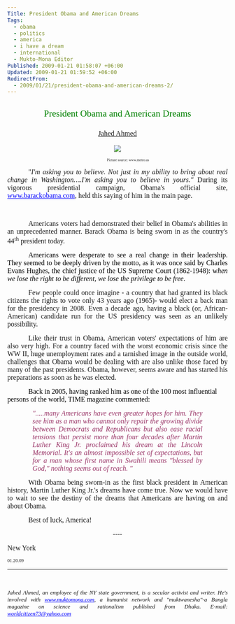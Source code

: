 ```yaml
---
Title: President Obama and American Dreams
Tags:
  - obama
  - politics
  - america
  - i have a dream
  - international
  - Mukto-Mona Editor
Published: 2009-01-21 01:58:07 +06:00
Updated: 2009-01-21 01:59:52 +06:00
RedirectFrom:
  - 2009/01/21/president-obama-and-american-dreams-2/
---
```



<h2 align="center" style="text-align: center"><span style="font-weight: 400; color: #008000; font-family: Verdana">President Obama and American Dreams</span></h2>
<h3 align="center" style="text-align: center"> <span style="font-weight: 400; font-family: Verdana"><a href="https://muktomona.com/Articles/jahed/index.htm">Jahed Ahmed</a></span></h3>
<p style="text-align: justify" class="MsoNormal"><strong><span style="font-family: Verdana"></span></strong></p>
<p align="center" style="text-indent: 0.5in; text-align: center" class="MsoNormal"><img src="https://www.gerrymay.com/wp-content/uploads/2008/08/obamanddrkingblack.jpg" /></p>
<p align="center" style="text-indent: 0.5in; text-align: center" class="MsoNormal"><span style="font-size: 6pt; font-family: Verdana">Picture source: www.metro.us</span></p>
<p style="text-indent: 0.5in; text-align: justify" class="MsoNormal"><span style="font-family: Verdana"></span></p>
<p style="text-indent: 0.5in; text-align: justify" class="MsoNormal"><span style="font-family: Verdana"><font size="3">"<em>I'm asking you to believe. Not just in my ability to bring about real change in Washington….I'm asking you to believe in yours."</em> During its vigorous presidential campaign, Obama's official site, <a href="https://www.barackobama.com/" style="color: blue; text-decoration: underline; text-underline: single">www.barackobama.com</a>, held this saying of him in the main page. </font></span></p>
<p style="text-indent: 0.5in; text-align: justify" class="MsoNormal"><span style="font-family: Verdana"><font size="3">                </font></span></p>
<p style="text-indent: 0.5in; text-align: justify" class="MsoNormal"><span style="font-family: Verdana"><font size="3">Americans voters had demonstrated their belief in Obama's abilities in an unprecedented manner. Barack Obama is being sworn in as the country's 44<sup>th</sup> president today.</font></span></p>
<p style="text-indent: 0.5in; text-align: justify" class="MsoNormal"><span style="font-family: Verdana"></span></p>
<p style="text-indent: 0.5in; text-align: justify" class="MsoNormal"><span style="color: black; font-family: Verdana"><font size="3">Americans were desperate to see a real change in their leadership. They seemed to be deeply driven by the motto, as it was once said by Charles Evans Hughes, the chief justice of the US Supreme Court (1862-1948): w</font><em><font size="3">hen we lose the right to be different, we lose the privilege to be free. </font></em></span></p>
<p style="text-indent: 0.5in; text-align: justify" class="MsoNormal"><em><span style="color: black; font-family: Verdana"></span></em></p>
<p style="text-indent: 0.5in; text-align: justify" class="MsoNormal"><span style="font-family: Verdana"><font size="3">Few people could once imagine - a country that had granted its black citizens the rights to vote only 43 years ago (1965)- would elect a back man for the presidency in 2008. Even a decade ago, having a black (or, African-American) candidate run for the US presidency was seen as an unlikely possibility.</font></span></p>
<p style="text-indent: 0.5in; text-align: justify" class="MsoNormal"><span style="font-family: Verdana"></span></p>
<p style="text-indent: 0.5in; text-align: justify" class="MsoNormal"><span style="font-family: Verdana"><font size="3">Like their trust in Obama, American voters' expectations of him are also very high. For a country faced with the worst economic crisis since the WW II, huge unemployment rates and a tarnished image in the outside world, challenges that Obama would be dealing with are also unlike those faced by many of the past presidents. Obama, however, seems aware and has started his preparations as soon as he was elected.</font></span></p>
<p style="text-indent: 0.5in; text-align: justify" class="MsoNormal"><span style="font-family: Verdana"></span></p>
<p style="text-indent: 0.5in" class="MsoNormal"><span style="color: black; font-family: Verdana"><font size="3">Back in 2005, having ranked him as one of the 100 most influential persons of the world, TIME magazine commented:</font></span></p>
<p style="text-align: justify" class="MsoNormal"><span style="color: black; font-family: Verdana"></span></p>
<p style="margin: 0in 0.6in 0pt; text-align: justify" class="MsoNormal"><em><span style="color: #993366; font-family: Verdana"><font size="3">".....many Americans have even greater hopes for him. They see him as a man who cannot only repair the growing divide between Democrats and Republicans but also ease racial tensions that persist more than four decades after Martin Luther King Jr. proclaimed his dream at the Lincoln Memorial. It's an almost impossible set of expectations, but for a man whose first name in Swahili means "blessed by God," nothing seems out of reach. "</font></span></em></p>
<p style="text-indent: 0.5in; text-align: justify" class="MsoNormal"><span style="font-family: Verdana"></span></p>
<p class="MsoNormal"><span style="font-family: Verdana"></span></p>
<p style="text-indent: 0.5in; text-align: justify" class="MsoNormal"><span style="font-family: Verdana"><font size="3">With Obama being sworn-in as the first black president in American history, Martin Luther King Jr.'s dreams have come true. Now we would have to wait to see the destiny of the dreams that Americans are having on and about Obama.</font></span></p>
<p style="text-align: justify" class="MsoNormal"><span style="font-family: Verdana"></span></p>
<p style="text-indent: 0.5in; text-align: justify" class="MsoNormal"><span style="font-family: Verdana"><font size="3">Best of luck, America!</font></span></p>
<p class="MsoNormal"><span style="font-family: Verdana"></span></p>
<p align="center" style="text-align: center" class="MsoNormal"><span style="font-family: Verdana"><font size="3">----</font></span></p>
<p class="MsoNormal"><span style="font-family: Verdana"></span></p>
<p class="MsoNormal"><span style="font-family: Verdana"><font size="3">New York</font></span></p>
<p class="MsoNormal"><span style="font-size: 8pt; font-family: Verdana">01.20.09</span></p>

<hr />
<p class="MsoNormal">&nbsp;</p>
<p style="text-align: justify" class="MsoNormal"><em><span style="font-family: Verdana"><font size="2">Jahed Ahmed, an employee of the NY state government, is a secular activist and writer. He's involved with <a href="https://muktomona.com/" style="color: blue; text-decoration: underline; text-underline: single">www.muktomona.com</a>, a humanist network and "muktwanesha"-a Bangla magazine on science and rationalism published from Dhaka. </font></span><span style="font-family: Verdana" lang="FR"><font size="2">E-mail: </font></span><span style="font-family: Verdana"><a href="mailto:worldcitizen73@yahoo.com" style="color: blue; text-decoration: underline; text-underline: single"><span lang="FR"><font size="2">worldcitizen73@yahoo.com</font></span></a></span></em></p>
